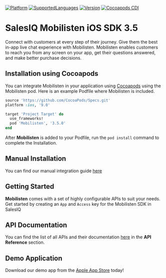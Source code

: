 [![Platform](https://img.shields.io/badge/platforms-iOS-orange.svg)](https://cocoapods.org/pods/Mobilisten)
[![SupportedLanguages](https://img.shields.io/badge/languages-Swift%20%7C%20%20ObjectiveC-green.svg)](https://www.zoho.com/salesiq/help/developer-section/ios-mobile-sdk-installation.html)
[![Version](https://img.shields.io/badge/version-3.5.0-blue.svg)](https://cocoapods.org/pods/Mobilisten)
[![Cocoapods CDI](https://github.com/zoho/SalesIQ-Mobilisten-iOS/workflows/Cocoapods%20CD/badge.svg)](https://github.com/zoho/SalesIQ-Mobilisten-iOS/actions?query=workflow%3A%22Cocoapods+CD%22)

# SalesIQ Mobilisten  iOS SDK 3.5

Connect with customers at every step of their journey. Give them the best in-app live chat experience with Mobilisten. Mobilisten enables customers to reach you from any screen on your app, get their questions answered, and make better purchase decisions.  


## Installation using Cocoapods

You can integrate Mobilisten in your application using [Cocoapods](https://guides.cocoapods.org/using/getting-started.html) using the Mobilisten pod.
Here is an example Podfile where Mobilisten is included.

```ruby
source 'https://github.com/CocoaPods/Specs.git'
platform :ios, '9.0'

target 'Project Target' do
  use_frameworks!
  pod 'Mobilisten', '3.5.0'
end
```

After **Mobilisten** is added to your Podfile, run the `pod install` command to complete the Installation.

## Manual Installation

You can find our manual integration guide [here](https://www.zoho.com/salesiq/help/developer-section/ios-mobile-sdk-installation.html)

## Getting Started

**Mobilisten** comes with a set of highly configurable APIs to suit your needs. Get started by creating an `App` and `Access` key for the Mobilisten SDK in SalesIQ

## API Documentation
You can find the list of all APIs and their documentation [here](https://www.zoho.com/salesiq/help/developer-section/ios-sdk-event-delegate.html) in the **API Reference** section.

## Demo Application
Download our demo app from the [Apple App Store](http://itunes.apple.com/us/app/mobilisten-by-zoho-salesiq/id1456241226) today!

